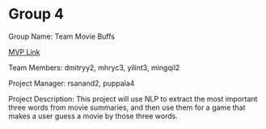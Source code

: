 # Group 4
Group Name: Team Movie Buffs

[MVP Link](https://docs.google.com/document/d/1TyO56xbqj8NLSjDOJTlR3kxdLZn9bNO0Mvkdc5sePcI/edit?usp=sharing)

Team Members: dmitryy2, mhryc3, yilint3, mingqil2

Project Manager: rsanand2, puppala4

Project Description: This project will use NLP to extract the most important three words from movie summaries, and then use them for a game that makes a user guess a movie by those three words.
